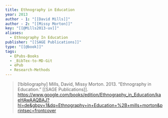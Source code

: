 ```yaml
---
title: Ethnography in Education
year: 2013
author - 1: "[[David Mills]]"
author - 2: "[[Missy Morton]]"
key: "[[@Mills2013-uv]]"
aliases:
  - Ethnography In Education
publisher: "[[SAGE Publications]]"
type: "[[@book]]"
tags:
  - EPubs-Books
  - _BibTex-to-MD-Git
  - ePub
  - Research-Methods
---
```


> [!bibliography]
> Mills, David, Missy Morton. 2013. “Ethnography in Education.” [[SAGE Publications]]. https://www.google.com/books/edition/Ethnography_in_Education/kaeHAwAAQBAJ?hl=de&gbpv=1&dq=Ethnography+in+Education+%2B+mills+morton&printsec=frontcover